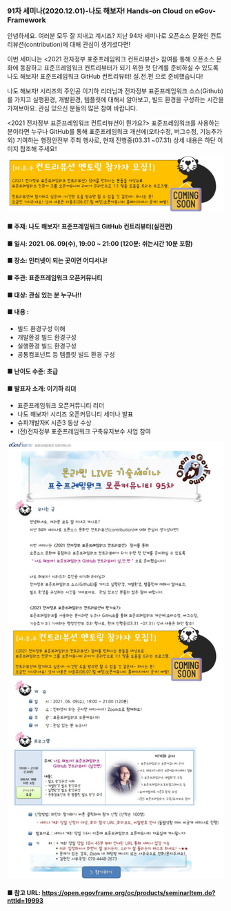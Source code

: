 ### 91차 세미나(2020.12.01)-나도 해보자! Hands-on Cloud on eGov-Framework
안녕하세요. 여러분 모두 잘 지내고 계시죠?
지난 94차 세미나로 오픈소스 문화인 컨트리뷰션(contribution)에 대해 관심이 생기셨다면!

이번 세미나는 <2021 전자정부 표준프레임워크 컨트리뷰션>  참여를 통해
오픈소스 문화에 동참하고 표준프레임워크 컨트리뷰터가 되기 위한 첫 단계를 준비하실 수 있도록
나도 해보자! 표준프레임워크 GitHub 컨트리뷰터! 실.전.편 으로 준비했습니다!

나도 해보자! 시리즈의 주인공 이기하 리더님과
전자정부 표준프레임워크 소스(Github)를 가지고 실행환경, 개발환경, 템플릿에 대해서 알아보고,
빌드 환경을 구성하는 시간을 가져보아요.  관심 있으신 분들의 많은 참여 바랍니다.

<2021 전자정부 표준프레임워크 컨트리뷰션이 뭔가요?>
표준프레임워크를 사용하는 분이라면 누구나 GitHub를 통해 표준프레임워크 개선에(오타수정, 버그수정, 기능추가 외) 기여하는
행정안전부 주최 행사로, 현재 진행중(03.31 ~07.31) 상세 내용은 하단 이미지 참조해 주세요!
![poster](image/image.jpg)

#### ■ 주제: 나도 해보자! 표준프레임워크 GitHub 컨트리뷰터(실전편)
#### ■ 일시: 2021. 06. 09(수), 19:00 ~ 21:00 (120분: 쉬는시간 10분 포함)
#### ■ 장소: 인터넷이 되는 곳이면 어디서나!
#### ■ 주관: 표준프레임워크 오픈커뮤니티
#### ■ 대상: 관심 있는 분 누구나!!
#### ■ 내용 : 
- 빌드 환경구성 이해
- 개발환경 빌드 환경구성
- 실행환경 빌드 환경구성
- 공통컴포넌트 등 템플릿 빌드 환경 구성
#### ■ 난이도 수준: 초급
#### ■ 발표자 소개: 이기하 리더
- 표준프레임워크 오픈커뮤니티 리더
- 나도 해보자! 시리즈  오픈커뮤니티 세미나  발표
- 슈퍼개발자K 시즌3 동상 수상
- (전)전자정부 표준프레임워크 구축유지보수 사업 참여

![poster](image/oc95.jpg)

#### ■ 참고 URL: https://open.egovframe.org/oc/products/seminarItem.do?nttId=19993